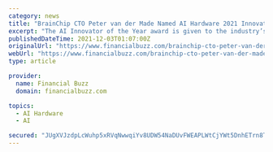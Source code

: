 ```yaml
---
category: news
title: "BrainChip CTO Peter van der Made Named AI Hardware 2021 Innovator Award Winner"
excerpt: "The AI Innovator of the Year award is given to the industry’s leading and most accomplished individuals to commemorate the backbone of AI progress. With the development of BrainChip’s Akida neural processor,"
publishedDateTime: 2021-12-03T01:07:00Z
originalUrl: "https://www.financialbuzz.com/brainchip-cto-peter-van-der-made-named-ai-hardware-2021-innovator-award-winner/"
webUrl: "https://www.financialbuzz.com/brainchip-cto-peter-van-der-made-named-ai-hardware-2021-innovator-award-winner/"
type: article

provider:
  name: Financial Buzz
  domain: financialbuzz.com

topics:
  - AI Hardware
  - AI

secured: "JUgXVJzdpLcWuhp5xRVqNwwqiYv8UDW54NaDUvFWEAPLWtCjYWt5DnhETrn8T64dDDSkgxew8Gk0jqqFMXMs/TZulWneqeUic+CafNZEM5R9rSeE7x3tn6ZSzIuRMhoxwIRfIAt0MrERSI3MRHabQXJ4/rPMSiHWW8psdn52OifsQwg4rR2jmfaErRGFde6otuuJK/9P0Gf7EeURRy+bC8t3ahLVYMazQkxyzzY7lV+CjnslyxBpcWJA38sm2+1zuFyQkQqyTSxKcguDPWL7PgBmASfSoADdd5Mts8CzlybrucFUVTC4cjwBgNa5M/9AdPw1tDbBmlnU9HGCx9j9wT9oWMukTpz/cje2o0/pLU8=;1Kho/pQWeOYFM8i8a4cMzw=="
---
```


